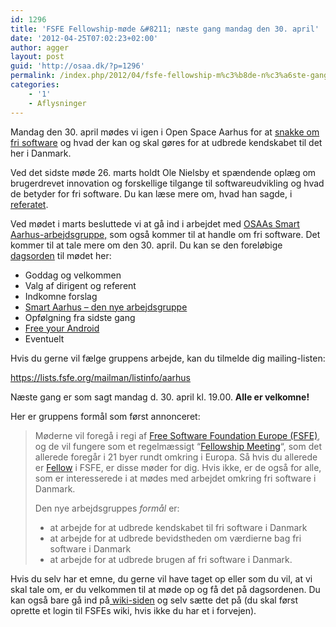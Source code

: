 ```yaml
---
id: 1296
title: 'FSFE Fellowship-møde &#8211; næste gang mandag den 30. april'
date: '2012-04-25T07:02:23+02:00'
author: agger
layout: post
guid: 'http://osaa.dk/?p=1296'
permalink: /index.php/2012/04/fsfe-fellowship-m%c3%b8de-n%c3%a6ste-gang-mandag-den-30-april/
categories:
    - '1'
    - Aflysninger
---
```


Mandag den 30. april mødes vi igen i Open Space Aarhus for at [snakke om fri software](http://wiki.fsfe.org/groups/Aarhus?highlight=%28%5CbCategoryFellowshipGroup%5Cb%29) og hvad der kan og skal gøres for at udbrede kendskabet til det her i Danmark.

Ved det sidste møde 26. marts holdt Ole Nielsby et spændende oplæg om brugerdrevet innovation og forskellige tilgange til softwareudvikling og hvad de betyder for fri software. Du kan læse mere om, hvad han sagde, i [referatet](http://wiki.fsfe.org/Referat26Marts2012).

Ved mødet i marts besluttede vi at gå ind i arbejdet med [OSAAs Smart Aarhus-arbejdsgruppe,](https://www.osaa.dk//2012/03/borgerdrevet-innovation-og-open-everything/) som også kommer til at handle om fri software. Det kommer til at tale mere om den 30. april. Du kan se den foreløbige [dagsorden](http://wiki.fsfe.org/groups/aarhus/Referat30April2012) til mødet her:

- Goddag og velkommen
- Valg af dirigent og referent
- Indkomne forslag
- [Smart Aarhus – den nye arbejdsgruppe ](http://www.smartaarhus.dk/arbejdsgrupppe-borgerdrevet-innovation-og-open-everything/)
- Opfølgning fra sidste gang
- [Free your Android](http://fsfe.org/campaigns/android/android.html)
- Eventuelt

Hvis du gerne vil fælge gruppens arbejde, kan du tilmelde dig mailing-listen:

<https://lists.fsfe.org/mailman/listinfo/aarhus>

Næste gang er som sagt mandag d. 30. april kl. 19.00. **Alle er velkomne!**

Her er gruppens formål som først annonceret:

> Møderne vil foregå i regi af [Free Software Foundation Europe (FSFE)](http://fsfe.org/), og de vil fungere som et regelmæssigt “[Fellowship Meeting](http://wiki.fsfe.org/CategoryFellowshipGroup)“, som det allerede foregår i 21 byer rundt omkring i Europa. Så hvis du allerede er [Fellow](http://fellowship.fsfe.org/) i FSFE, er disse møder for dig. Hvis ikke, er de også for alle, som er interesserede i at mødes med arbejdet omkring fri software i Danmark.
> 
> Den nye arbejdsgruppes *formål* er:
> 
> - at arbejde for at udbrede kendskabet til fri software i Danmark
> - at arbejde for at udbrede bevidstheden om værdierne bag fri software i Danmark
> - at arbejde for at udbrede brugen af fri software i Danmark.

Hvis du selv har et emne, du gerne vil have taget op eller som du vil, at vi skal tale om, er du velkommen til at møde op og få det på dagsordenen. Du kan også bare gå ind på[ wiki-siden](http://wiki.fsfe.org/groups/aarhus/Referat30April2012) og selv sætte det på (du skal først oprette et login til FSFEs wiki, hvis ikke du har et i forvejen).

<div></div>
